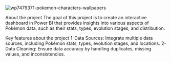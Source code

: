 ![wp7479371-pokemon-characters-wallpapers](https://github.com/user-attachments/assets/3ea7566c-234b-4767-945c-2922c7f8124c)

About the project
  The goal of this project is to create an interactive dashboard in Power BI that provides insights into various aspects of Pokémon data, such as their stats, types, evolution stages, and distribution.

  
Key features about the project
  1-Data Sources: Integrate multiple data sources, including Pokémon stats, types, evolution stages, and locations.
  2-Data Cleaning: Ensure data accuracy by handling duplicates, missing values, and inconsistencies.
